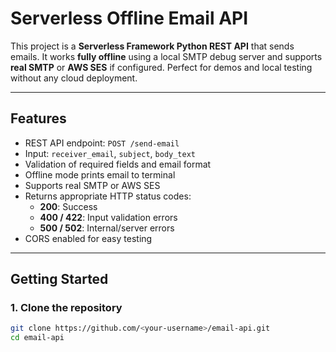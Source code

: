 # Serverless Offline Email API

This project is a **Serverless Framework Python REST API** that sends emails. It works **fully offline** using a local SMTP debug server and supports **real SMTP** or **AWS SES** if configured. Perfect for demos and local testing without any cloud deployment.

---

## **Features**

- REST API endpoint: `POST /send-email`
- Input: `receiver_email`, `subject`, `body_text`
- Validation of required fields and email format
- Offline mode prints email to terminal
- Supports real SMTP or AWS SES
- Returns appropriate HTTP status codes:
  - **200**: Success
  - **400 / 422**: Input validation errors
  - **500 / 502**: Internal/server errors
- CORS enabled for easy testing

---

## **Getting Started**

### **1. Clone the repository**

```bash
git clone https://github.com/<your-username>/email-api.git
cd email-api
